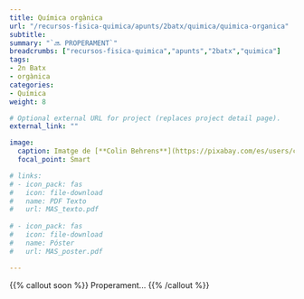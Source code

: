 ```yaml
---
title: Química orgànica
url: "/recursos-fisica-quimica/apunts/2batx/quimica/quimica-organica"
subtitle: 
summary: "`🔜 PROPERAMENT`"
breadcrumbs: ["recursos-fisica-quimica","apunts","2batx","quimica"]
tags:
- 2n Batx
- orgànica
categories:
- Química
weight: 8

# Optional external URL for project (replaces project detail page).
external_link: ""

image:
  caption: Imatge de [**Colin Behrens**](https://pixabay.com/es/users/colin00b-346653/) en [Pixabay](https://pixabay.com/es/)
  focal_point: Smart

# links:
# - icon_pack: fas
#   icon: file-download
#   name: PDF Texto
#   url: MAS_texto.pdf
  
# - icon_pack: fas
#   icon: file-download
#   name: Póster
#   url: MAS_poster.pdf

---
```


{{% callout soon %}}
Properament...
{{% /callout %}}